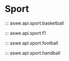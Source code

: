 # Sport

::: aswe.api.sport.basketball

::: aswe.api.sport.f1

::: aswe.api.sport.football

::: aswe.api.sport.handball
